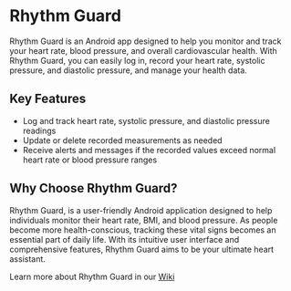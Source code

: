 # Rhythm Guard

Rhythm Guard is an Android app designed to help you monitor and track your heart rate, blood pressure, and overall cardiovascular health. With Rhythm Guard, you can easily log in, record your heart rate, systolic pressure, and diastolic pressure, and manage your health data. 

## Key Features

- Log and track heart rate, systolic pressure, and diastolic pressure readings
- Update or delete recorded measurements as needed
- Receive alerts and messages if the recorded values exceed normal heart rate or blood pressure ranges

## Why Choose Rhythm Guard?

Rhythm Guard, is a user-friendly Android application designed to help individuals monitor their heart rate, BMI, and blood pressure. As people become more health-conscious, tracking these vital signs becomes an essential part of daily life. With its intuitive user interface and comprehensive features, Rhythm Guard aims to be your ultimate heart assistant.


Learn more about Rhythm Guard in our [Wiki](https://github.com/Raha111/Rhythm-Guard/wiki)



